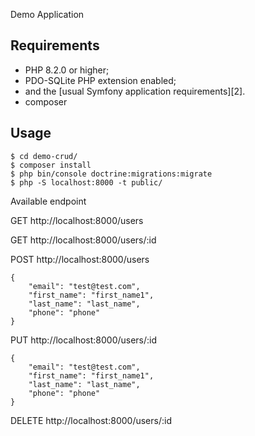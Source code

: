 Demo Application

Requirements
------------

  * PHP 8.2.0 or higher;
  * PDO-SQLite PHP extension enabled;
  * and the [usual Symfony application requirements][2].
  * composer

Usage
-----

```
$ cd demo-crud/
$ composer install
$ php bin/console doctrine:migrations:migrate
$ php -S localhost:8000 -t public/
```

Available endpoint

GET http://localhost:8000/users

GET http://localhost:8000/users/:id

POST http://localhost:8000/users
```
{
    "email": "test@test.com",
    "first_name": "first_name1",
    "last_name": "last_name",
    "phone": "phone"
}
```

PUT http://localhost:8000/users/:id
```
{
    "email": "test@test.com",
    "first_name": "first_name1",
    "last_name": "last_name",
    "phone": "phone"
}
```

DELETE http://localhost:8000/users/:id
